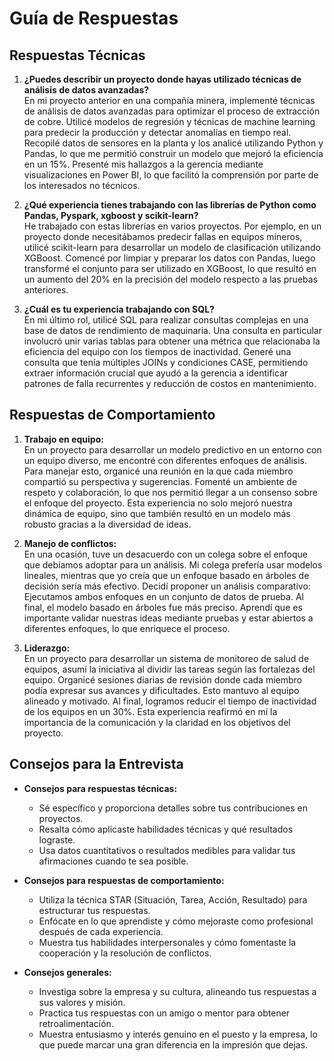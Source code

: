 # Guía de Respuestas 

## Respuestas Técnicas 

1. **¿Puedes describir un proyecto donde hayas utilizado técnicas de análisis de datos avanzadas?**  
   En mi proyecto anterior en una compañía minera, implementé técnicas de análisis de datos avanzadas para optimizar el proceso de extracción de cobre. Utilicé modelos de regresión y técnicas de machine learning para predecir la producción y detectar anomalías en tiempo real. Recopilé datos de sensores en la planta y los analicé utilizando Python y Pandas, lo que me permitió construir un modelo que mejoró la eficiencia en un 15%. Presenté mis hallazgos a la gerencia mediante visualizaciones en Power BI, lo que facilitó la comprensión por parte de los interesados no técnicos.

2. **¿Qué experiencia tienes trabajando con las librerías de Python como Pandas, Pyspark, xgboost y scikit-learn?**  
   He trabajado con estas librerías en varios proyectos. Por ejemplo, en un proyecto donde necesitábamos predecir fallas en equipos mineros, utilicé scikit-learn para desarrollar un modelo de clasificación utilizando XGBoost. Comencé por limpiar y preparar los datos con Pandas, luego transformé el conjunto para ser utilizado en XGBoost, lo que resultó en un aumento del 20% en la precisión del modelo respecto a las pruebas anteriores.

3. **¿Cuál es tu experiencia trabajando con SQL?**  
   En mi último rol, utilicé SQL para realizar consultas complejas en una base de datos de rendimiento de maquinaria. Una consulta en particular involucró unir varias tablas para obtener una métrica que relacionaba la eficiencia del equipo con los tiempos de inactividad. Generé una consulta que tenía múltiples JOINs y condiciones CASE, permitiendo extraer información crucial que ayudó a la gerencia a identificar patrones de falla recurrentes y reducción de costos en mantenimiento.

## Respuestas de Comportamiento 

1. **Trabajo en equipo:**  
   En un proyecto para desarrollar un modelo predictivo en un entorno con un equipo diverso, me encontré con diferentes enfoques de análisis. Para manejar esto, organicé una reunión en la que cada miembro compartió su perspectiva y sugerencias. Fomenté un ambiente de respeto y colaboración, lo que nos permitió llegar a un consenso sobre el enfoque del proyecto. Esta experiencia no solo mejoró nuestra dinámica de equipo, sino que también resultó en un modelo más robusto gracias a la diversidad de ideas.

2. **Manejo de conflictos:**  
   En una ocasión, tuve un desacuerdo con un colega sobre el enfoque que debíamos adoptar para un análisis. Mi colega prefería usar modelos lineales, mientras que yo creía que un enfoque basado en árboles de decisión sería más efectivo. Decidí proponer un análisis comparativo: Ejecutamos ambos enfoques en un conjunto de datos de prueba. Al final, el modelo basado en árboles fue más preciso. Aprendí que es importante validar nuestras ideas mediante pruebas y estar abiertos a diferentes enfoques, lo que enriquece el proceso.

3. **Liderazgo:**  
   En un proyecto para desarrollar un sistema de monitoreo de salud de equipos, asumí la iniciativa al dividir las tareas según las fortalezas del equipo. Organicé sesiones diarias de revisión donde cada miembro podía expresar sus avances y dificultades. Esto mantuvo al equipo alineado y motivado. Al final, logramos reducir el tiempo de inactividad de los equipos en un 30%. Esta experiencia reafirmó en mí la importancia de la comunicación y la claridad en los objetivos del proyecto.

## Consejos para la Entrevista

- **Consejos para respuestas técnicas:**  
  - Sé específico y proporciona detalles sobre tus contribuciones en proyectos.   
  - Resalta cómo aplicaste habilidades técnicas y qué resultados lograste.  
  - Usa datos cuantitativos o resultados medibles para validar tus afirmaciones cuando te sea posible.

- **Consejos para respuestas de comportamiento:**  
  - Utiliza la técnica STAR (Situación, Tarea, Acción, Resultado) para estructurar tus respuestas.  
  - Enfócate en lo que aprendiste y cómo mejoraste como profesional después de cada experiencia.  
  - Muestra tus habilidades interpersonales y cómo fomentaste la cooperación y la resolución de conflictos.

- **Consejos generales:**  
  - Investiga sobre la empresa y su cultura, alineando tus respuestas a sus valores y misión.  
  - Practica tus respuestas con un amigo o mentor para obtener retroalimentación.  
  - Muestra entusiasmo y interés genuino en el puesto y la empresa, lo que puede marcar una gran diferencia en la impresión que dejas.